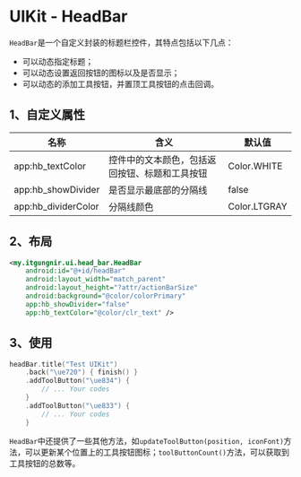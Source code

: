 # UIKit - HeadBar

`HeadBar`是一个自定义封装的标题栏控件，其特点包括以下几点：
* 可以动态指定标题；
* 可以动态设置返回按钮的图标以及是否显示；
* 可以动态的添加工具按钮，并置顶工具按钮的点击回调。

## 1、自定义属性
|名称|含义|默认值|
|---|---|---|
|app:hb_textColor|控件中的文本颜色，包括返回按钮、标题和工具按钮|Color.WHITE|
|app:hb_showDivider|是否显示最底部的分隔线|false|
|app:hb_dividerColor|分隔线颜色|Color.LTGRAY|

## 2、布局
```xml
<my.itgungnir.ui.head_bar.HeadBar
    android:id="@+id/headBar"
    android:layout_width="match_parent"
    android:layout_height="?attr/actionBarSize"
    android:background="@color/colorPrimary"
    app:hb_showDivider="false"
    app:hb_textColor="@color/clr_text" />
```

## 3、使用
```kotlin
headBar.title("Test UIKit")
    .back("\ue720") { finish() }
    .addToolButton("\ue834") {
        // ... Your codes
    }
    .addToolButton("\ue833") {
        // ... Your codes
    }
```
`HeadBar`中还提供了一些其他方法，如`updateToolButton(position, iconFont)`方法，可以更新某个位置上的工具按钮图标；`toolButtonCount()`方法，可以获取到工具按钮的总数等。